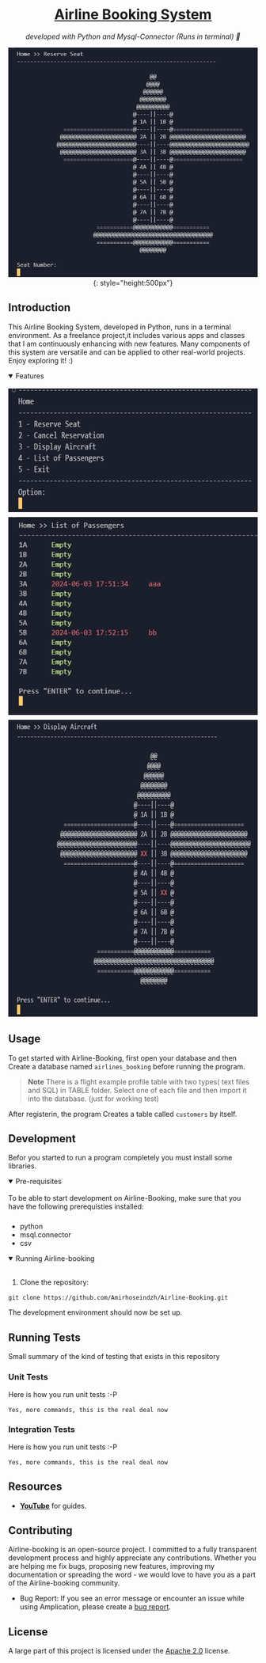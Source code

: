 <h1 align="center">
    <a href=""> Airline Booking System</a>
</h1>

<p align="center">
  <i align="center">
     developed with Python and Mysql-Connector (Runs in terminal) 🚀</i>
</p>

<div style="text-align:center">

![reserve system](assets/reserve_system.png){: style="height:500px"}
</div>

## Introduction

This Airline Booking System, developed in Python, runs in a terminal environment. As a freelance project,it includes various apps and classes that I am continuously enhancing with new features.
Many components of this system are versatile and can be applied to other real-world projects. Enjoy exploring it! :)


<details open>
<summary>
 Features
</summary> <br />


<div style="display: flex; flex-wrap: wrap; justify-content: center; align-items: flex-start; gap: 10px;">
    <div style="display: flex; flex-direction: column; gap: 10px;">
        <img src="assets/reserv_system1.png" alt="Reservation System 1" style="height: 250px;">
        <img src="assets/reserv_system4.png" alt="Reservation System 4" style="height: 400px;">
    </div>
    <div style="margin-center: auto;">
        <img src="assets/reserv_system3.png" alt="Reservation System 3" style="height: 600px;">
    </div>
</div>

    
</details>

## Usage 

To get started with Airline-Booking, first open your database and then Create a database named `airlines_booking`  before running the program.

> **Note**
> There is a flight example profile table with two types( text files and SQL) in TABLE folder. Select one of each file and then import it into the database. (just for working test) 

After registerin, the program Creates a table called `customers` by itself.

## Development

Befor you started to run a program completely you must install some libraries.

<details open>
<summary>
Pre-requisites
</summary> <br />
To be able to start development on Airline-Booking, make sure that you have the following prerequisties installed:

###

- python
- msql.connector
- csv

</details>

<details open>
<summary>
Running Airline-booking 
</summary> <br />



1. Clone the repository:
```shell
git clone https://github.com/Amirhoseindzh/Airline-Booking.git
```

The development environment should now be set up.
</details>



## Running Tests

Small summary of the kind of testing that exists in this repository 

### Unit Tests

Here is how you run unit tests :-P 

```
Yes, more commands, this is the real deal now
```

### Integration Tests

Here is how you run unit tests :-P 

```
Yes, more commands, this is the real deal now
```



## Resources

- **[YouTube](https://www.youtube.com/)** for guides.

<a name="contributing_anchor"></a>
## Contributing

Airline-booking is an open-source project. I committed to a fully transparent development process and highly appreciate any contributions. Whether you are helping me fix bugs, proposing new features, improving my documentation or spreading the word - we would love to have you as a part of the Airline-booking community. 

- Bug Report: If you see an error message or encounter an issue while using Amplication, please create a [bug report](https://github.com/Amirhoseindzh/Airline-Booking/issues/2#issue-2271571036).


## License

A large part of this project is licensed under the [Apache 2.0](./LICENSE) license. 
